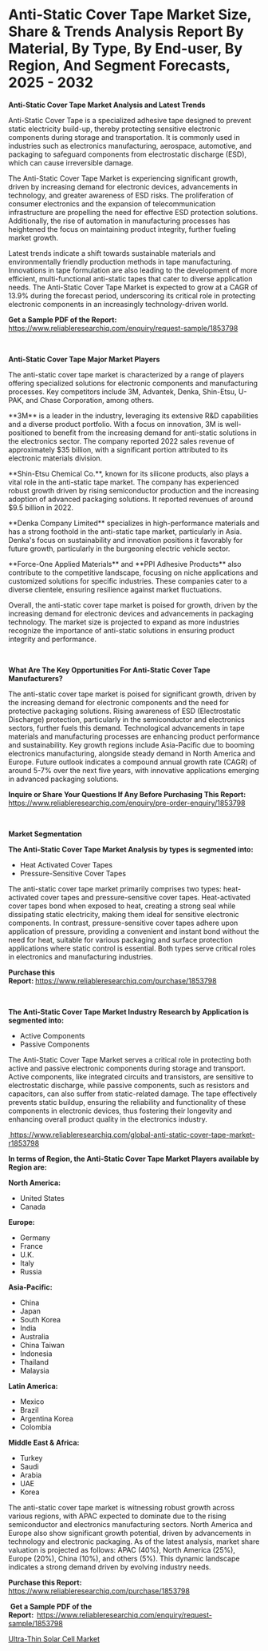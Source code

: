 <p><h1>Anti-Static Cover Tape Market Size, Share & Trends Analysis Report By Material, By Type, By End-user, By Region, And Segment Forecasts, 2025 - 2032</h1></p><p><strong>Anti-Static Cover Tape Market Analysis and Latest Trends</strong></p>
<p><p>Anti-Static Cover Tape is a specialized adhesive tape designed to prevent static electricity build-up, thereby protecting sensitive electronic components during storage and transportation. It is commonly used in industries such as electronics manufacturing, aerospace, automotive, and packaging to safeguard components from electrostatic discharge (ESD), which can cause irreversible damage.</p><p>The Anti-Static Cover Tape Market is experiencing significant growth, driven by increasing demand for electronic devices, advancements in technology, and greater awareness of ESD risks. The proliferation of consumer electronics and the expansion of telecommunication infrastructure are propelling the need for effective ESD protection solutions. Additionally, the rise of automation in manufacturing processes has heightened the focus on maintaining product integrity, further fueling market growth.</p><p>Latest trends indicate a shift towards sustainable materials and environmentally friendly production methods in tape manufacturing. Innovations in tape formulation are also leading to the development of more efficient, multi-functional anti-static tapes that cater to diverse application needs. The Anti-Static Cover Tape Market is expected to grow at a CAGR of 13.9% during the forecast period, underscoring its critical role in protecting electronic components in an increasingly technology-driven world.</p></p>
<p><strong>Get a Sample PDF of the Report:&nbsp;</strong> <a href="https://www.reliableresearchiq.com/enquiry/request-sample/1853798?utm_campaign=3180&utm_medium=2&utm_source=Github&utm_content=ia&utm_term=27032025&utm_id=anti-static-cover-tape">https://www.reliableresearchiq.com/enquiry/request-sample/1853798</a></p>
<p>&nbsp;</p>
<p><strong>Anti-Static Cover Tape Major Market Players</strong></p>
<p><p>The anti-static cover tape market is characterized by a range of players offering specialized solutions for electronic components and manufacturing processes. Key competitors include 3M, Advantek, Denka, Shin-Etsu, U-PAK, and Chase Corporation, among others.</p><p>**3M** is a leader in the industry, leveraging its extensive R&D capabilities and a diverse product portfolio. With a focus on innovation, 3M is well-positioned to benefit from the increasing demand for anti-static solutions in the electronics sector. The company reported 2022 sales revenue of approximately $35 billion, with a significant portion attributed to its electronic materials division.</p><p>**Shin-Etsu Chemical Co.**, known for its silicone products, also plays a vital role in the anti-static tape market. The company has experienced robust growth driven by rising semiconductor production and the increasing adoption of advanced packaging solutions. It reported revenues of around $9.5 billion in 2022.</p><p>**Denka Company Limited** specializes in high-performance materials and has a strong foothold in the anti-static tape market, particularly in Asia. Denka's focus on sustainability and innovation positions it favorably for future growth, particularly in the burgeoning electric vehicle sector.</p><p>**Force-One Applied Materials** and **PPI Adhesive Products** also contribute to the competitive landscape, focusing on niche applications and customized solutions for specific industries. These companies cater to a diverse clientele, ensuring resilience against market fluctuations.</p><p>Overall, the anti-static cover tape market is poised for growth, driven by the increasing demand for electronic devices and advancements in packaging technology. The market size is projected to expand as more industries recognize the importance of anti-static solutions in ensuring product integrity and performance.</p></p>
<p>&nbsp;</p>
<p><strong>What Are The Key Opportunities For Anti-Static Cover Tape Manufacturers?</strong></p>
<p><p>The anti-static cover tape market is poised for significant growth, driven by the increasing demand for electronic components and the need for protective packaging solutions. Rising awareness of ESD (Electrostatic Discharge) protection, particularly in the semiconductor and electronics sectors, further fuels this demand. Technological advancements in tape materials and manufacturing processes are enhancing product performance and sustainability. Key growth regions include Asia-Pacific due to booming electronics manufacturing, alongside steady demand in North America and Europe. Future outlook indicates a compound annual growth rate (CAGR) of around 5-7% over the next five years, with innovative applications emerging in advanced packaging solutions.</p></p>
<p><strong>Inquire or Share Your Questions If Any Before Purchasing This Report:</strong> <a href="https://www.reliableresearchiq.com/enquiry/pre-order-enquiry/1853798?utm_campaign=3180&utm_medium=2&utm_source=Github&utm_content=ia&utm_term=27032025&utm_id=anti-static-cover-tape">https://www.reliableresearchiq.com/enquiry/pre-order-enquiry/1853798</a></p>
<p>&nbsp;</p>
<p><strong>Market Segmentation</strong></p>
<p><strong>The Anti-Static Cover Tape Market Analysis by types is segmented into:</strong></p>
<p><ul><li>Heat Activated Cover Tapes</li><li>Pressure-Sensitive Cover Tapes</li></ul></p>
<p><p>The anti-static cover tape market primarily comprises two types: heat-activated cover tapes and pressure-sensitive cover tapes. Heat-activated cover tapes bond when exposed to heat, creating a strong seal while dissipating static electricity, making them ideal for sensitive electronic components. In contrast, pressure-sensitive cover tapes adhere upon application of pressure, providing a convenient and instant bond without the need for heat, suitable for various packaging and surface protection applications where static control is essential. Both types serve critical roles in electronics and manufacturing industries.</p></p>
<p><strong>Purchase this Report:&nbsp;</strong><a href="https://www.reliableresearchiq.com/purchase/1853798?utm_campaign=3180&utm_medium=2&utm_source=Github&utm_content=ia&utm_term=27032025&utm_id=anti-static-cover-tape">https://www.reliableresearchiq.com/purchase/1853798</a></p>
<p>&nbsp;</p>
<p><strong>The Anti-Static Cover Tape Market Industry Research by Application is segmented into:</strong></p>
<p><ul><li>Active Components</li><li>Passive Components</li></ul></p>
<p><p>The Anti-Static Cover Tape Market serves a critical role in protecting both active and passive electronic components during storage and transport. Active components, like integrated circuits and transistors, are sensitive to electrostatic discharge, while passive components, such as resistors and capacitors, can also suffer from static-related damage. The tape effectively prevents static buildup, ensuring the reliability and functionality of these components in electronic devices, thus fostering their longevity and enhancing overall product quality in the electronics industry.</p></p>
<p><a href="https://www.reliableresearchiq.com/global-anti-static-cover-tape-market-r1853798?utm_campaign=3180&utm_medium=2&utm_source=Github&utm_content=ia&utm_term=27032025&utm_id=anti-static-cover-tape">&nbsp;https://www.reliableresearchiq.com/global-anti-static-cover-tape-market-r1853798</a></p>
<p><strong>In terms of Region, the Anti-Static Cover Tape Market Players available by Region are:</strong></p>
<p>
    <p> <strong> North America: </strong>
        <ul>
            <li>United States</li>
            <li>Canada</li>
        </ul>
        </p> 
    <p> <strong> Europe: </strong>
        <ul>
            <li>Germany</li>
            <li>France</li>
            <li>U.K.</li>
            <li>Italy</li>
            <li>Russia</li>
        </ul>
        </p> 
    <p> <strong> Asia-Pacific: </strong>
        <ul>
            <li>China</li>
            <li>Japan</li>
            <li>South Korea</li>
            <li>India</li>
            <li>Australia</li>
            <li>China Taiwan</li>
            <li>Indonesia</li>
            <li>Thailand</li>
            <li>Malaysia</li>
        </ul>
        </p> 
    <p> <strong> Latin America: </strong>
        <ul>
            <li>Mexico</li>
            <li>Brazil</li>
            <li>Argentina Korea</li>
            <li>Colombia</li>
        </ul>
        </p> 
    <p> <strong> Middle East & Africa: </strong>
        <ul>
            <li>Turkey</li>
            <li>Saudi</li>
            <li>Arabia</li>
            <li>UAE</li>
            <li>Korea</li>
        </ul>
    </p>
    </p>
<p><p>The anti-static cover tape market is witnessing robust growth across various regions, with APAC expected to dominate due to the rising semiconductor and electronics manufacturing sectors. North America and Europe also show significant growth potential, driven by advancements in technology and electronic packaging. As of the latest analysis, market share valuation is projected as follows: APAC (40%), North America (25%), Europe (20%), China (10%), and others (5%). This dynamic landscape indicates a strong demand driven by evolving industry needs.</p></p>
<p><strong>Purchase this Report: </strong><a href="https://www.reliableresearchiq.com/purchase/1853798?utm_campaign=3180&utm_medium=2&utm_source=Github&utm_content=ia&utm_term=27032025&utm_id=anti-static-cover-tape">https://www.reliableresearchiq.com/purchase/1853798</a></p>
<p>&nbsp;<strong>Get a Sample PDF of the Report:&nbsp;&nbsp;</strong><a href="https://www.reliableresearchiq.com/enquiry/request-sample/1853798?utm_campaign=3180&utm_medium=2&utm_source=Github&utm_content=ia&utm_term=27032025&utm_id=anti-static-cover-tape">https://www.reliableresearchiq.com/enquiry/request-sample/1853798</a></p>
<p><strong></strong></p>
<p><p><a href="https://github.com/dushornerfe/Market-Research-Report-List-1/blob/main/ultra-thin-solar-cell-market.md?utm_campaign=3180&utm_medium=2&utm_source=Github&utm_content=ia&utm_term=27032025&utm_id=anti-static-cover-tape">Ultra-Thin Solar Cell Market</a></p></p>